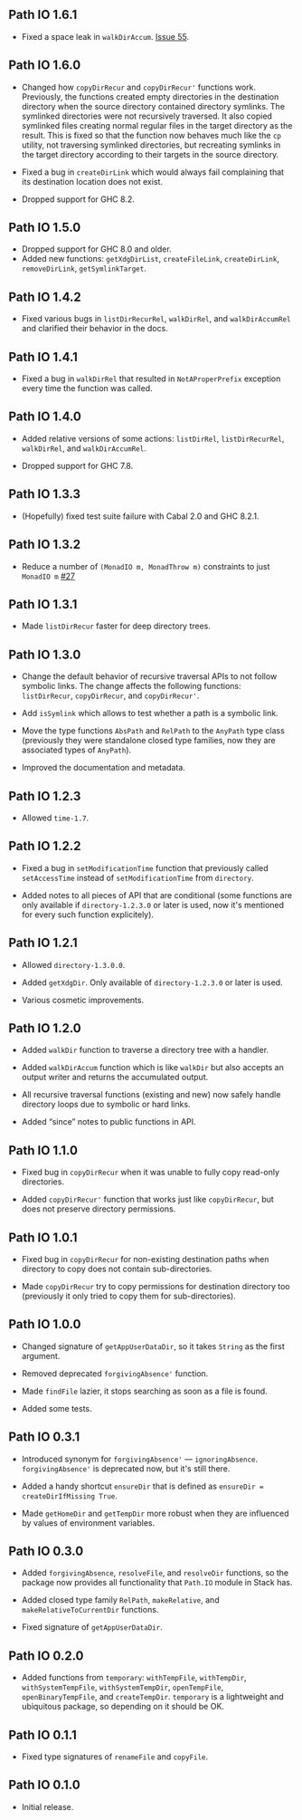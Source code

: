 ## Path IO 1.6.1

* Fixed a space leak in `walkDirAccum`. [Issue
  55](https://github.com/mrkkrp/path-io/issues/55).

## Path IO 1.6.0

* Changed how `copyDirRecur` and `copyDirRecur'` functions work. Previously,
  the functions created empty directories in the destination directory when
  the source directory contained directory symlinks. The symlinked
  directories were not recursively traversed. It also copied symlinked files
  creating normal regular files in the target directory as the result. This
  is fixed so that the function now behaves much like the `cp` utility, not
  traversing symlinked directories, but recreating symlinks in the target
  directory according to their targets in the source directory.

* Fixed a bug in `createDirLink` which would always fail complaining that
  its destination location does not exist.

* Dropped support for GHC 8.2.

## Path IO 1.5.0

* Dropped support for GHC 8.0 and older.
* Added new functions: `getXdgDirList`, `createFileLink`, `createDirLink`,
  `removeDirLink`, `getSymlinkTarget`.

## Path IO 1.4.2

* Fixed various bugs in `listDirRecurRel`, `walkDirRel`, and
  `walkDirAccumRel` and clarified their behavior in the docs.

## Path IO 1.4.1

* Fixed a bug in `walkDirRel` that resulted in `NotAProperPrefix` exception
  every time the function was called.

## Path IO 1.4.0

* Added relative versions of some actions: `listDirRel`, `listDirRecurRel`,
  `walkDirRel`, and `walkDirAccumRel`.

* Dropped support for GHC 7.8.

## Path IO 1.3.3

* (Hopefully) fixed test suite failure with Cabal 2.0 and GHC 8.2.1.

## Path IO 1.3.2

* Reduce a number of `(MonadIO m, MonadThrow m)` constraints to just
  `MonadIO m` [#27](https://github.com/mrkkrp/path-io/issues/27)

## Path IO 1.3.1

* Made `listDirRecur` faster for deep directory trees.

## Path IO 1.3.0

* Change the default behavior of recursive traversal APIs to not follow
  symbolic links. The change affects the following functions:
  `listDirRecur`, `copyDirRecur`, and `copyDirRecur'`.

* Add `isSymlink` which allows to test whether a path is a symbolic link.

* Move the type functions `AbsPath` and `RelPath` to the `AnyPath` type
  class (previously they were standalone closed type families, now they are
  associated types of `AnyPath`).

* Improved the documentation and metadata.

## Path IO 1.2.3

* Allowed `time-1.7`.

## Path IO 1.2.2

* Fixed a bug in `setModificationTime` function that previously called
  `setAccessTime` instead of `setModificationTime` from `directory`.

* Added notes to all pieces of API that are conditional (some functions are
  only available if `directory-1.2.3.0` or later is used, now it's mentioned
  for every such function explicitely).

## Path IO 1.2.1

* Allowed `directory-1.3.0.0`.

* Added `getXdgDir`. Only available of `directory-1.2.3.0` or later is used.

* Various cosmetic improvements.

## Path IO 1.2.0

* Added `walkDir` function to traverse a directory tree with a handler.

* Added `walkDirAccum` function which is like `walkDir` but also accepts an
  output writer and returns the accumulated output.

* All recursive traversal functions (existing and new) now safely handle
  directory loops due to symbolic or hard links.

* Added “since” notes to public functions in API.

## Path IO 1.1.0

* Fixed bug in `copyDirRecur` when it was unable to fully copy read-only
  directories.

* Added `copyDirRecur'` function that works just like `copyDirRecur`, but
  does not preserve directory permissions.

## Path IO 1.0.1

* Fixed bug in `copyDirRecur` for non-existing destination paths when
  directory to copy does not contain sub-directories.

* Made `copyDirRecur` try to copy permissions for destination directory too
  (previously it only tried to copy them for sub-directories).

## Path IO 1.0.0

* Changed signature of `getAppUserDataDir`, so it takes `String` as the
  first argument.

* Removed deprecated `forgivingAbsence'` function.

* Made `findFile` lazier, it stops searching as soon as a file is found.

* Added some tests.

## Path IO 0.3.1

* Introduced synonym for `forgivingAbsence'` —
  `ignoringAbsence`. `forgivingAbsence'` is deprecated now, but it's still
  there.

* Added a handy shortcut `ensureDir` that is defined as
  `ensureDir = createDirIfMissing True`.

* Made `getHomeDir` and `getTempDir` more robust when they are influenced by
  values of environment variables.

## Path IO 0.3.0

* Added `forgivingAbsence`, `resolveFile`, and `resolveDir` functions, so
  the package now provides all functionality that `Path.IO` module in Stack
  has.

* Added closed type family `RelPath`, `makeRelative`, and
  `makeRelativeToCurrentDir` functions.

* Fixed signature of `getAppUserDataDir`.

## Path IO 0.2.0

* Added functions from `temporary`: `withTempFile`, `withTempDir`,
  `withSystemTempFile`, `withSystemTempDir`, `openTempFile`,
  `openBinaryTempFile`, and `createTempDir`. `temporary` is a lightweight
  and ubiquitous package, so depending on it should be OK.

## Path IO 0.1.1

* Fixed type signatures of `renameFile` and `copyFile`.

## Path IO 0.1.0

* Initial release.
